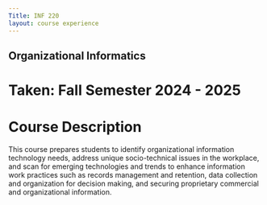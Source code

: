 ```yaml
---
Title: INF 220 
layout: course experience
---
```

## Organizational Informatics
# Taken: Fall Semester 2024 - 2025
# Course Description

This course prepares students to identify organizational information technology needs, address unique socio-technical issues in the workplace, and scan for emerging technologies and trends to enhance information work practices such as records management and retention, data collection and organization for decision making, and securing proprietary commercial and organizational information.